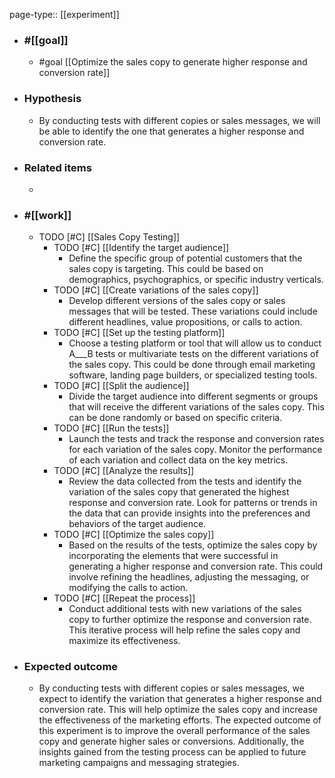 page-type:: [[experiment]]



  - ### #[[goal]]
    - #goal [[Optimize the sales copy to generate higher response and conversion rate]]
  - ### Hypothesis
    - By conducting tests with different copies or sales messages, we will be able to identify the one that generates a higher response and conversion rate.
  - ### Related items
    - 
  - ### #[[work]]
    - TODO [#C] [[Sales Copy Testing]]
      - TODO [#C] [[Identify the target audience]]
        - Define the specific group of potential customers that the sales copy is targeting. This could be based on demographics, psychographics, or specific industry verticals.
      - TODO [#C] [[Create variations of the sales copy]]
        - Develop different versions of the sales copy or sales messages that will be tested. These variations could include different headlines, value propositions, or calls to action.
      - TODO [#C] [[Set up the testing platform]]
        - Choose a testing platform or tool that will allow us to conduct A___B tests or multivariate tests on the different variations of the sales copy. This could be done through email marketing software, landing page builders, or specialized testing tools.
      - TODO [#C] [[Split the audience]]
        - Divide the target audience into different segments or groups that will receive the different variations of the sales copy. This can be done randomly or based on specific criteria.
      - TODO [#C] [[Run the tests]]
        - Launch the tests and track the response and conversion rates for each variation of the sales copy. Monitor the performance of each variation and collect data on the key metrics.
      - TODO [#C] [[Analyze the results]]
        - Review the data collected from the tests and identify the variation of the sales copy that generated the highest response and conversion rate. Look for patterns or trends in the data that can provide insights into the preferences and behaviors of the target audience.
      - TODO [#C] [[Optimize the sales copy]]
        - Based on the results of the tests, optimize the sales copy by incorporating the elements that were successful in generating a higher response and conversion rate. This could involve refining the headlines, adjusting the messaging, or modifying the calls to action.
      - TODO [#C] [[Repeat the process]]
        - Conduct additional tests with new variations of the sales copy to further optimize the response and conversion rate. This iterative process will help refine the sales copy and maximize its effectiveness.
  - ### Expected outcome
    - By conducting tests with different copies or sales messages, we expect to identify the variation that generates a higher response and conversion rate. This will help optimize the sales copy and increase the effectiveness of the marketing efforts. The expected outcome of this experiment is to improve the overall performance of the sales copy and generate higher sales or conversions. Additionally, the insights gained from the testing process can be applied to future marketing campaigns and messaging strategies.












